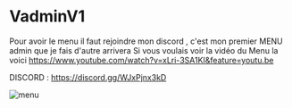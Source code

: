 # VadminV1 
Pour avoir le menu il faut rejoindre mon discord , c'est mon premier MENU admin que je fais d'autre arrivera 
Si vous voulais voir la vidéo du Menu la voici https://www.youtube.com/watch?v=xLri-3SA1KI&feature=youtu.be

DISCORD : https://discord.gg/WJxPjnx3kD


![menu](https://user-images.githubusercontent.com/101522154/185038931-dbb3e361-e1d4-4ade-915e-976cf2849915.PNG)
